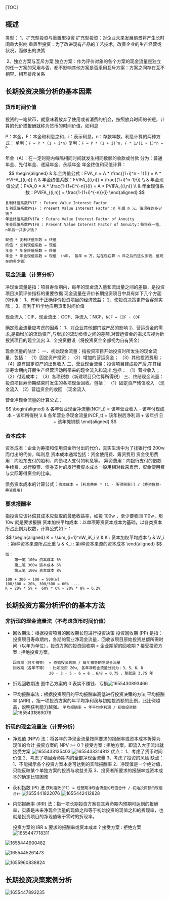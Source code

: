 [TOC]



## 概述

类型：
	1、扩充型投资与重置型投资
		扩充型投资：对企业未来发展前景将产生长时间重大影响
		重置型投资：为了改进现有产品的工艺技术，改善企业的生产经营或状况，而做出的决策

​	2、独立方案与互斥方案
​		独立方案：作为评价对象的各个方案的现金流量是独立的任一方案的采用与否，都不影响其他方案是否采用
​		互斥方案：方案之间存在互不相容、相互排斥关系



## 长期投资决策分析的基本因素

### 货币时间价值

投资的一笔货币，就意味着放弃了使用或者消费的机会，按照放弃时间的长短，计算的代价或报酬就称为货币的时间价值，如利息

P：本金，F：本金和利息之和，i：表示利息，n：存款年数，利息计算的两种方式：
	单利：`F = P * (1 + i*n)`
	复利：`F = P * (1 + i)^n`，`F * 1/(1 + i)^n = P `

年金（A）：在一定时期内每隔相同时间就发生相同数额的收款或付款
分为：普通年金、先付年金、递延年金、永续年金
年金终值和现值计算：
$$
\begin{aligned}
& 年金终值公式：FVA_n = A * \frac{(1+i)^n - 1}{i} = A * FVIFA_{(i,n)}	\\
& 年金终值系数：FVIFA_{(i,n)} = \frac{(1+i)^n-1}{i}	\\
& 年金现值公式：PVA_0 = A * \frac{1-(1+i)^{-n}}{i} = A * PVIFA_{(i,n)}	\\
& 年金现值系数：PVIFA_{(i,n)} = \frac{1-(1+i)^{-n}}{i}
\end{aligned}
$$

```
复利终值系数FVIF : Future Value Interest Factor
复利现值系数PVIF : Present Value Interest Factor：n 年后 m 元，值现在的多少钱？
年金终值系数FVIFA : Future Value Interest Factor of Annuity 
年金现值系数PVIFA : Present Value Interest Factor of Annuity：每年存一笔，n年后一共多少钱？

现值 * 复利终值系数 = 终值
终值 * 复利现值系数 = 现值
年金 * 年金终值系数 = 终值
年金 * 年金现值系数 = 现值 （n年， 每年 m 万，站在现在算 n 年之后的这么多钱，值现在的多少钱）
```




### 现金流量（计算分析）

净现金流量是指：项目寿命期内，每年的现金流入量和流出量之间的差额，是投资项目决策评价指标的重要依据
现金流量在评价长期投资项目中具有如下几个方面的作用：
	1、有利于正确评价投资项目的经济效益；
	2、使投资决策更符合客观实际；
	3、有利于科学地应用货币时间价值

现金流入：CIF、现金流出：COF、净流入：NCF，`NCF = CIF - COF` 

确定现金流量应考虑的因素：
	1、对企业其他部门或产品的影响
	2、营运资金的需求,是指增加的流动资产,与增加的流动负债之间的差额,对营运资金的需求应视为新投资项目的现金流出
	3、全投资假设（将投资资金全部视为自有资金）



现金流量的估计：
	一、初始现金流量：指投资项目开始投资时所发生的现金流量，包括：
			（1）固定资产投资；
			（2）增加的营运资金；
			（3）其他投资费用；
			（4）原有固定资产的出售收入
	二、营业现金流量：投资项目建成投产后,在其经济寿命期内开展生产经营活动所带来的现金流入和流出,包括：
			（1）营业收入；
			（2）付现成本；
			（3）各项税款（新建项目只估算所得税）
	三、终结现金流量：投资项目寿命期结束时发生的各项现金回收。包括：
			（1）固定资产残值收入	 （现金流入
			（2）营运资金的收回 		（现金流入

营业净现金流量的计算公式：
$$
\begin{aligned}
& 各年营业现金净流量(NCF_t) = 该年营业收入 - 该年付现成本 - 该年所得税	\\
& 各年营业净现金流量(NCF_t) = 该年税后净利润 + 该年折旧 + 该年摊销额
\end{aligned}
$$


### 资本成本

资本成本：企业为筹措和使用资金所付出的代价，真实生活中为了找银行借 200w 而付出的代价，叫利息
资本成本通常包括：资金使用费、筹资费用
资金使用费用：向股东支付的股利、向债权人支付的利息等。
筹资费用：向银行支付的借款手续费，发行股票、债券支付的发行费资本成本一般用相对数来表示，资金使用费与实际筹得资金的比率。

债务资本成本的计算公式：`资本成本 = [利息费用 * (1 - 所得税率)] / (筹资数额-筹资费用)`



### 要求报酬率

指投资应该补偿其成本应获取的最低收益率，如投 100w ，至少要收回 110w，那 10w 就是要求报酬
资本加权平均成本：以单项筹资资本成本为基础，以各类资本所占比例为权数，计算公式如下：
$$
\begin{aligned}
K = \sum_{i=1}^nW_iK_i	\\
& K : 资本加权平均成本	\\
& W_i : 第i种资本来源所占比重	\\
& K_i : 第i种资本来源的资本成本 	
\end{aligned}
$$

```
如：	
	第一笔 100w 资本成本 5%
	第二笔 300w 资本成本 6%
	第三笔 100w 资本成本 8%
	
100 + 300 + 100 = 500(w)	
100/500 = 20%, 300/500 = 60% ....
K = 20% * 5% + 	60% * 6% + 20% * 8% = 6.2%
```



## 长期投资方案分析评价的基本方法

### 非折现的现金流量法（不考虑货币时间价值）

* 回收期法：根据投资项目的回收期长短进行投资决策
    投资回收期 (PP) 是指：投资项目寿命期内，各期的营业净现金流量，回收该项目原始投资总额所需时间（以年为单位），投资方案的投资回收期 < 企业期望的回收期 ? 接受投资方案 : 拒绝投资方案。

    ```
    回收期（各年相等） = 原始投资总额 / 每年相等的净现金流量
    回收期（各年不等） ：比如投资 20w, 各年净现金流量分别为：3、5、6、8
    				20 - 3 - 5 - 6 = 6 ，6/8 = 0.75 ，那就是 3.75 年
    ```

* 折现回收期法
    图中乙方案的 0 表实不赚钱、亏损![1655430893466](assets/1655430893466.png)

* 平均报酬率法：根据投资项目的平均报酬率高低进行投资决策的方法
    平均报酬率 (ARR) ，指一项投资方案的年平均净利润与初始投资额的比例，此比例越高，说明获利能力越强。
    `平均报酬率 = 年平均净利润 / 初始投资额`
    ![1655431869078](assets/1655431869078.png)



### 折现的现金流量法（计算分析）

* 净现值 (NPV) 法：将各年的净现金流量按照要求的报酬率或资本成本折算为现值的合计
    投资方案的 NPV >= 0 ? 接受方案 : 拒绝方案，即流入大于流出就接受方案
    ![1655433135403](assets/1655433135403.png)
    ![1655433314812](assets/1655433314812.png)
    优点：
    	1、考虑了货币时间价值
    	2、考虑了项目寿命期内的全部净现金流量
    	3、考虑了投资的风险
    缺点：
    	1、不能揭示各个投资方案本身可达到的实际报酬率
    	2、净现值是一个绝对值，只能反映某个单独方案的投资与收益关系
    	3、投资者所要求的报酬率或资本成本的确定比较困难



* 获利指数 (PI) 法
    `获利指数(PI) = 经营期净现金流量的现值合计 / 初始投资额的现值合计`
    ![1655441822076](assets/1655441822076.png)
    ![1655442412828](assets/1655442412828.png)



* 内部报酬率 (IRR) 法：指一项长期投资方案在其寿命期内预期可达到的报酬率，实质是未来净现金流量的现值之和等于初始投资的现值之和的折现率，也就是投资项目的净现值等于零时的折现率。
  
    投资方案的 IRR ≥ 要求的报酬率或资本成本 ? 接受方案 : 拒绝方案
![1655447718311](assets/1655447718311.png)
    

![1655444900482](assets/1655444900482.png)
    

![1655445261473](assets/1655445261473.png)

![1655960838824](assets/1655960838824.png)



## 长期投资决策案例分析

![1655447893235](assets/1655447893235.png)

